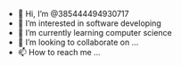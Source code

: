 - 👋 Hi, I’m @385444494930717
- 👀 I’m interested in software developing
- 🌱 I’m currently learning computer science
- 💞️ I’m looking to collaborate on ...
- 📫 How to reach me ...

<!---
385444494930717/385444494930717 is a ✨ special ✨ repository because its `README.md` (this file) appears on your GitHub profile.
You can click the Preview link to take a look at your changes.
--->
